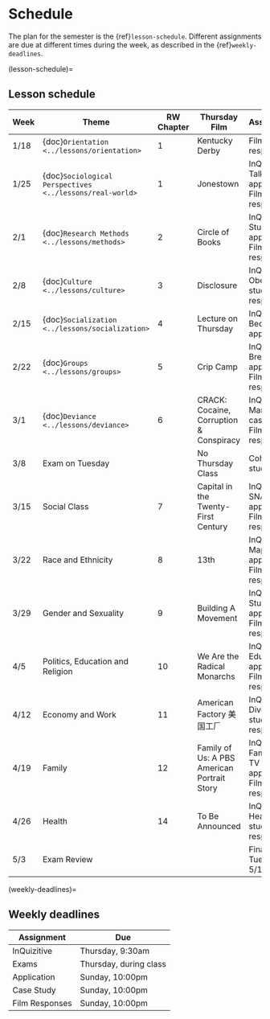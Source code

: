 # Schedule

The plan for the semester is the {ref}`lesson-schedule`. Different assignments are due at different times during the week, as described in the {ref}`weekly-deadlines`.


(lesson-schedule)=
## Lesson schedule
| Week  | Theme                            | RW Chapter | Thursday Film              | Assignments                                            |
|-------|----------------------------------|------------|----------------------------|--------------------------------------------------------|
| 1/18  | {doc}`Orientation  <../lessons/orientation>`      | 1          | Kentucky Derby         |Film response      |
| 1/25  | {doc}`Sociological Perspectives  <../lessons/real-world>`        | 1          | Jonestown         | InQuizitive, Talking application, Film response      |
| 2/1  | {doc}`Research Methods    <../lessons/methods>`                          | 2   | Circle of Books  | InQuizitive, Study Design application, Film response |
| 2/8  | {doc}`Culture  <../lessons/culture>`                 | 3                        | Disclosure | InQuizitive, Obesity case study, Film response         |
| 2/15  | {doc}`Socialization  <../lessons/socialization>`                     | 4          | Lecture on Thursday | InQuizitive, Bechdel test application      |
| 2/22  | {doc}`Groups    <../lessons/groups>`                              | 5          |  Crip Camp |  InQuizitive, Breaching application, Film response  |
| 3/1  |  {doc}`Deviance    <../lessons/deviance>`                | 6          | CRACK: Cocaine, Corruption & Conspiracy  | InQuizitive, Marijuana case study, Film response           |
| 3/8 | Exam on Tuesday                           |            |   No Thursday Class                         | Cohabit case study                           |
| 3/15  | Social Class                 | 7          | Capital in the Twenty-First Century  | InQuizitive, SNAP application, Film response           |
| 3/22  | Race and Ethnicity             |8          | 13th  | InQuizitive, Map application, Film response        |
| 3/29 | Gender and Sexuality                | 9          | Building A Movement  | InQuizitive, Study Design application, Film response   |
| 4/5 | Politics, Education and Religion | 10         | We Are the Radical Monarchs  | InQuizitive, Education application, Film response  |
| 4/12  | Economy and Work                          | 11         | American Factory 美国工𠂆 | InQuizitive, Divorce case study, Film response        |
| 4/19  | Family                     | 12        | Family of Us: A PBS American Portrait Story | InQuizitive, Families on TV application, Film response          |
| 4/26 |  Health                     |   14         |        To Be Announced                   | InQuizitive, Health case study,  Film response                                             |
| 5/3 |  Exam Review                  |            |                            | Final Exam, Tuesday 5/11 @ 8am                                             |

(weekly-deadlines)=
## Weekly deadlines

| Assignment      | Due                    |
|-----------------|------------------------|
| InQuizitive     | Thursday, 9:30am     |
| Exams           | Thursday, during class |
| Application     | Sunday, 10:00pm       |
| Case Study      | Sunday, 10:00pm         |
| Film Responses  | Sunday, 10:00pm         |
